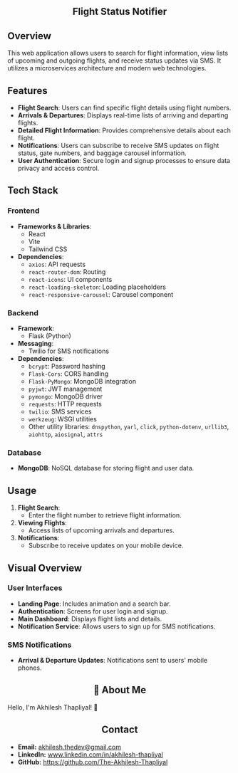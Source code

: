 
<h2 align="center">Flight Status Notifier</h2>

## Overview

This web application allows users to search for flight information, view lists of upcoming and outgoing flights, and receive status updates via SMS. It utilizes a microservices architecture and modern web technologies.

## Features

- **Flight Search**: Users can find specific flight details using flight numbers.
- **Arrivals & Departures**: Displays real-time lists of arriving and departing flights.
- **Detailed Flight Information**: Provides comprehensive details about each flight.
- **Notifications**: Users can subscribe to receive SMS updates on flight status, gate numbers, and baggage carousel information.
- **User Authentication**: Secure login and signup processes to ensure data privacy and access control.

## Tech Stack

### Frontend

- **Frameworks & Libraries**:
  - React
  - Vite
  - Tailwind CSS
- **Dependencies**:
  - `axios`: API requests
  - `react-router-dom`: Routing
  - `react-icons`: UI components
  - `react-loading-skeleton`: Loading placeholders
  - `react-responsive-carousel`: Carousel component

### Backend

- **Framework**:
  - Flask (Python)
- **Messaging**:
  - Twilio for SMS notifications
- **Dependencies**:
  - `bcrypt`: Password hashing
  - `Flask-Cors`: CORS handling
  - `Flask-PyMongo`: MongoDB integration
  - `pyjwt`: JWT management
  - `pymongo`: MongoDB driver
  - `requests`: HTTP requests
  - `twilio`: SMS services
  - `werkzeug`: WSGI utilities
  - Other utility libraries: `dnspython`, `yarl`, `click`, `python-dotenv`, `urllib3`, `aiohttp`, `aiosignal`, `attrs`

### Database

- **MongoDB**: NoSQL database for storing flight and user data.

## Usage

1. **Flight Search**:
   - Enter the flight number to retrieve flight information.
2. **Viewing Flights**:
   - Access lists of upcoming arrivals and departures.
3. **Notifications**:
   - Subscribe to receive updates on your mobile device.

## Visual Overview

### User Interfaces

- **Landing Page**: Includes animation and a search bar.
- **Authentication**: Screens for user login and signup.
- **Main Dashboard**: Displays flight lists and details.
- **Notification Service**: Allows users to sign up for SMS notifications.

### SMS Notifications

- **Arrival & Departure Updates**: Notifications sent to users' mobile phones.

<h2 align="center">🚀 About Me</h2>

Hello, I'm Akhilesh Thapliyal! 👋
<h2 align="center">Contact</h2>

- **Email:** akhilesh.thedev@gmail.com
- **LinkedIn:** www.linkedin.com/in/akhilesh-thapliyal
- **GitHub:** https://github.com/The-Akhilesh-Thapliyal